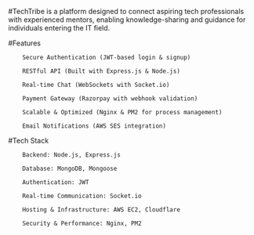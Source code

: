  #TechTribe is a platform designed to connect aspiring tech professionals with experienced mentors, enabling knowledge-sharing and guidance for individuals entering the IT field.

#Features

        Secure Authentication (JWT-based login & signup)
        
        RESTful API (Built with Express.js & Node.js)
        
        Real-time Chat (WebSockets with Socket.io)
        
        Payment Gateway (Razorpay with webhook validation)
        
        Scalable & Optimized (Nginx & PM2 for process management)
        
        Email Notifications (AWS SES integration)

 #Tech Stack
        
        Backend: Node.js, Express.js
        
        Database: MongoDB, Mongoose
        
        Authentication: JWT
        
        Real-time Communication: Socket.io
        
        Hosting & Infrastructure: AWS EC2, Cloudflare
        
        Security & Performance: Nginx, PM2
